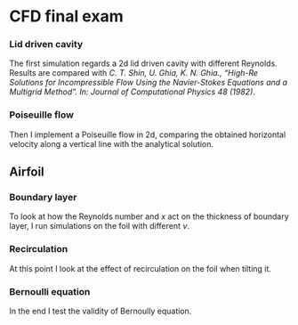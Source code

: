 # CFD final exam
### Lid driven cavity
The first simulation regards a 2d lid driven cavity with different Reynolds. Results are compared with _C. T. Shin, U. Ghia, K. N. Ghia., “High-Re Solutions for Incompressible Flow Using the Navier-Stokes
Equations and a Multigrid Method”. In: Journal of Computational Physics 48 (1982)_.
### Poiseuille flow
Then I implement a Poiseuille flow in 2d, comparing the obtained horizontal velocity along a vertical line with the analytical solution.
## Airfoil
### Boundary layer
To look at how the Reynolds number and $x$ act on the thickness of boundary layer, I run simulations on the foil with different $\nu$.
### Recirculation
At this point I look at the effect of recirculation on the foil when tilting it.
### Bernoulli equation
In the end I test the validity of Bernoully equation.
